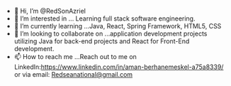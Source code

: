- 👋 Hi, I’m @RedSonAzriel
- 👀 I’m interested in ... Learning full stack software engineering.
- 🌱 I’m currently learning ...Java, React, Spring Framework, HTML5, CSS
- 💞️ I’m looking to collaborate on ...application development projects utilizing Java for back-end projects and React for Front-End development. 
- 📫 How to reach me ...Reach out to me on LinkedIn:https://www.linkedin.com/in/aman-berhanemeskel-a75a8339/ or via email: Redseanational@gmail.com

<!---
RedSonAzriel/RedSonAzriel is a ✨ special ✨ repository because its `README.md` (this file) appears on your GitHub profile.
You can click the Preview link to take a look at your changes.
--->
